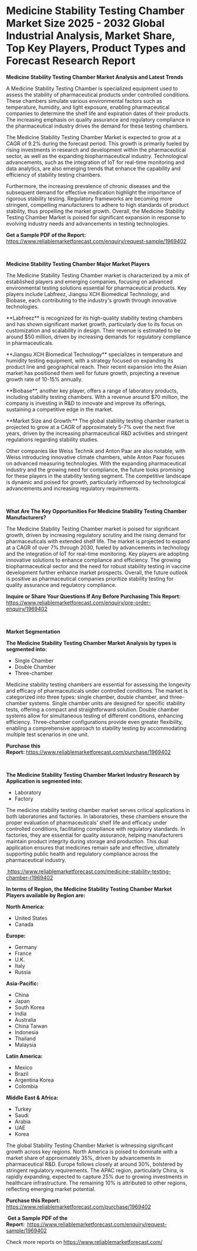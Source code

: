 <p><h1>Medicine Stability Testing Chamber Market Size 2025 - 2032 Global Industrial Analysis, Market Share, Top Key Players, Product Types and Forecast Research Report</h1></p><p><strong>Medicine Stability Testing Chamber Market Analysis and Latest Trends</strong></p>
<p><p>A Medicine Stability Testing Chamber is specialized equipment used to assess the stability of pharmaceutical products under controlled conditions. These chambers simulate various environmental factors such as temperature, humidity, and light exposure, enabling pharmaceutical companies to determine the shelf life and expiration dates of their products. The increasing emphasis on quality assurance and regulatory compliance in the pharmaceutical industry drives the demand for these testing chambers.</p><p>The Medicine Stability Testing Chamber Market is expected to grow at a CAGR of 9.2% during the forecast period. This growth is primarily fueled by rising investments in research and development within the pharmaceutical sector, as well as the expanding biopharmaceutical industry. Technological advancements, such as the integration of IoT for real-time monitoring and data analytics, are also emerging trends that enhance the capability and efficiency of stability testing chambers.</p><p>Furthermore, the increasing prevalence of chronic diseases and the subsequent demand for effective medication highlight the importance of rigorous stability testing. Regulatory frameworks are becoming more stringent, compelling manufacturers to adhere to high standards of product stability, thus propelling the market growth. Overall, the Medicine Stability Testing Chamber Market is poised for significant expansion in response to evolving industry needs and advancements in testing technologies.</p></p>
<p><strong>Get a Sample PDF of the Report:&nbsp;</strong> <a href="https://www.reliablemarketforecast.com/enquiry/request-sample/1969402?utm_campaign=2750&utm_medium=2&utm_source=Github&utm_content=ia&utm_term=05032025&utm_id=medicine-stability-testing-chamber">https://www.reliablemarketforecast.com/enquiry/request-sample/1969402</a></p>
<p>&nbsp;</p>
<p><strong>Medicine Stability Testing Chamber Major Market Players</strong></p>
<p><p>The Medicine Stability Testing Chamber market is characterized by a mix of established players and emerging companies, focusing on advanced environmental testing solutions essential for pharmaceutical products. Key players include Labfreez, Jiangsu XCH Biomedical Technology, and Biobase, each contributing to the industry's growth through innovative technologies.</p><p>**Labfreez** is recognized for its high-quality stability testing chambers and has shown significant market growth, particularly due to its focus on customization and scalability in design. Their revenue is estimated to be around $50 million, driven by increasing demands for regulatory compliance in pharmaceuticals.</p><p>**Jiangsu XCH Biomedical Technology** specializes in temperature and humidity testing equipment, with a strategy focused on expanding its product line and geographical reach. Their recent expansion into the Asian market has positioned them well for future growth, projecting a revenue growth rate of 10-15% annually.</p><p>**Biobase**, another key player, offers a range of laboratory products, including stability testing chambers. With a revenue around $70 million, the company is investing in R&D to innovate and improve its offerings, sustaining a competitive edge in the market.</p><p>**Market Size and Growth:** The global stability testing chamber market is projected to grow at a CAGR of approximately 5-7% over the next five years, driven by the increasing pharmaceutical R&D activities and stringent regulations regarding stability studies.</p><p>Other companies like Weiss Technik and Anton Paar are also notable, with Weiss introducing innovative climate chambers, while Anton Paar focuses on advanced measuring technologies. With the expanding pharmaceutical industry and the growing need for compliance, the future looks promising for these players in the stability testing segment. The competitive landscape is dynamic and poised for growth, particularly influenced by technological advancements and increasing regulatory requirements.</p></p>
<p>&nbsp;</p>
<p><strong>What Are The Key Opportunities For Medicine Stability Testing Chamber Manufacturers?</strong></p>
<p><p>The Medicine Stability Testing Chamber market is poised for significant growth, driven by increasing regulatory scrutiny and the rising demand for pharmaceuticals with extended shelf life. The market is projected to expand at a CAGR of over 7% through 2030, fueled by advancements in technology and the integration of IoT for real-time monitoring. Key players are adopting innovative solutions to enhance compliance and efficiency. The growing biopharmaceutical sector and the need for robust stability testing in vaccine development further enhance market prospects. Overall, the future outlook is positive as pharmaceutical companies prioritize stability testing for quality assurance and regulatory compliance.</p></p>
<p><strong>Inquire or Share Your Questions If Any Before Purchasing This Report:</strong> <a href="https://www.reliablemarketforecast.com/enquiry/pre-order-enquiry/1969402?utm_campaign=2750&utm_medium=2&utm_source=Github&utm_content=ia&utm_term=05032025&utm_id=medicine-stability-testing-chamber">https://www.reliablemarketforecast.com/enquiry/pre-order-enquiry/1969402</a></p>
<p>&nbsp;</p>
<p><strong>Market Segmentation</strong></p>
<p><strong>The Medicine Stability Testing Chamber Market Analysis by types is segmented into:</strong></p>
<p><ul><li>Single Chamber</li><li>Double Chamber</li><li>Three-chamber</li></ul></p>
<p><p>Medicine stability testing chambers are essential for assessing the longevity and efficacy of pharmaceuticals under controlled conditions. The market is categorized into three types: single chamber, double chamber, and three-chamber systems. Single chamber units are designed for specific stability tests, offering a compact and straightforward solution. Double chamber systems allow for simultaneous testing of different conditions, enhancing efficiency. Three-chamber configurations provide even greater flexibility, enabling a comprehensive approach to stability testing by accommodating multiple test scenarios in one unit.</p></p>
<p><strong>Purchase this Report:&nbsp;</strong><a href="https://www.reliablemarketforecast.com/purchase/1969402?utm_campaign=2750&utm_medium=2&utm_source=Github&utm_content=ia&utm_term=05032025&utm_id=medicine-stability-testing-chamber">https://www.reliablemarketforecast.com/purchase/1969402</a></p>
<p>&nbsp;</p>
<p><strong>The Medicine Stability Testing Chamber Market Industry Research by Application is segmented into:</strong></p>
<p><ul><li>Laboratory</li><li>Factory</li></ul></p>
<p><p>The medicine stability testing chamber market serves critical applications in both laboratories and factories. In laboratories, these chambers ensure the proper evaluation of pharmaceuticals' shelf life and efficacy under controlled conditions, facilitating compliance with regulatory standards. In factories, they are essential for quality assurance, helping manufacturers maintain product integrity during storage and production. This dual application ensures that medicines remain safe and effective, ultimately supporting public health and regulatory compliance across the pharmaceutical industry.</p></p>
<p><a href="https://www.reliablemarketforecast.com/medicine-stability-testing-chamber-r1969402?utm_campaign=2750&utm_medium=2&utm_source=Github&utm_content=ia&utm_term=05032025&utm_id=medicine-stability-testing-chamber">&nbsp;https://www.reliablemarketforecast.com/medicine-stability-testing-chamber-r1969402</a></p>
<p><strong>In terms of Region, the Medicine Stability Testing Chamber Market Players available by Region are:</strong></p>
<p>
    <p> <strong> North America: </strong>
        <ul>
            <li>United States</li>
            <li>Canada</li>
        </ul>
        </p> 
    <p> <strong> Europe: </strong>
        <ul>
            <li>Germany</li>
            <li>France</li>
            <li>U.K.</li>
            <li>Italy</li>
            <li>Russia</li>
        </ul>
        </p> 
    <p> <strong> Asia-Pacific: </strong>
        <ul>
            <li>China</li>
            <li>Japan</li>
            <li>South Korea</li>
            <li>India</li>
            <li>Australia</li>
            <li>China Taiwan</li>
            <li>Indonesia</li>
            <li>Thailand</li>
            <li>Malaysia</li>
        </ul>
        </p> 
    <p> <strong> Latin America: </strong>
        <ul>
            <li>Mexico</li>
            <li>Brazil</li>
            <li>Argentina Korea</li>
            <li>Colombia</li>
        </ul>
        </p> 
    <p> <strong> Middle East & Africa: </strong>
        <ul>
            <li>Turkey</li>
            <li>Saudi</li>
            <li>Arabia</li>
            <li>UAE</li>
            <li>Korea</li>
        </ul>
    </p>
    </p>
<p><p>The global Stability Testing Chamber Market is witnessing significant growth across key regions. North America is poised to dominate with a market share of approximately 35%, driven by advancements in pharmaceutical R&D. Europe follows closely at around 30%, bolstered by stringent regulatory requirements. The APAC region, particularly China, is rapidly expanding, expected to capture 25% due to growing investments in healthcare infrastructure. The remaining 10% is attributed to other regions, reflecting emerging market potential.</p></p>
<p><strong>Purchase this Report: </strong><a href="https://www.reliablemarketforecast.com/purchase/1969402?utm_campaign=2750&utm_medium=2&utm_source=Github&utm_content=ia&utm_term=05032025&utm_id=medicine-stability-testing-chamber">https://www.reliablemarketforecast.com/purchase/1969402</a></p>
<p>&nbsp;<strong>Get a Sample PDF of the Report:&nbsp;&nbsp;</strong><a href="https://www.reliablemarketforecast.com/enquiry/request-sample/1969402?utm_campaign=2750&utm_medium=2&utm_source=Github&utm_content=ia&utm_term=05032025&utm_id=medicine-stability-testing-chamber">https://www.reliablemarketforecast.com/enquiry/request-sample/1969402</a></p>
<p><strong></strong></p>
<p>Check more reports on <a href="https://www.reliablemarketforecast.com/?utm_campaign=2750&utm_medium=2&utm_source=Github&utm_content=ia&utm_term=05032025&utm_id=medicine-stability-testing-chamber">https://www.reliablemarketforecast.com/</a></p>